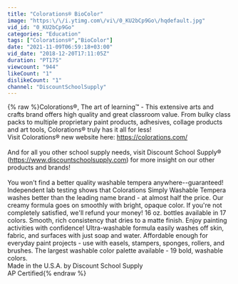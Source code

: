 ```yaml
---
title: "Colorations® BioColor"
image: "https:\/\/i.ytimg.com\/vi\/0_KU2bCp9Go\/hqdefault.jpg"
vid_id: "0_KU2bCp9Go"
categories: "Education"
tags: ["Colorations®","BioColor"]
date: "2021-11-09T06:59:18+03:00"
vid_date: "2018-12-20T17:11:05Z"
duration: "PT17S"
viewcount: "944"
likeCount: "1"
dislikeCount: "1"
channel: "DiscountSchoolSupply"
---
```

{% raw %}Colorations®, The art of learning™ - This extensive arts and crafts brand offers high quality and great classroom value. From bulky class packs to multiple proprietary paint products, adhesives, collage products and art tools, Colorations® truly has it all for less! <br />Visit Colorations® new website here: <a rel="nofollow" target="blank" href="https://colorations.com/">https://colorations.com/</a><br /><br />And for all you other school supply needs, visit Discount School Supply® (<a rel="nofollow" target="blank" href="https://www.discountschoolsupply.com)">https://www.discountschoolsupply.com)</a> for more insight on our other products and brands! <br /><br />You won't find a better quality washable tempera anywhere--guaranteed! Independent lab testing shows that Colorations Simply Washable Tempera washes better than the leading name brand - at almost half the price. Our creamy formula goes on smoothly with bright, opaque color. If you're not completely satisfied, we'll refund your money! 16 oz. bottles available in 17 colors. Smooth, rich consistency that dries to a matte finish. Enjoy painting activities with confidence! Ultra-washable formula easily washes off skin, fabric, and surfaces with just soap and water. Affordable enough for everyday paint projects - use with easels, stampers, sponges, rollers, and brushes. The largest washable color palette available - 19 bold, washable colors.<br />Made in the U.S.A. by Discount School Supply<br />AP Certified{% endraw %}
